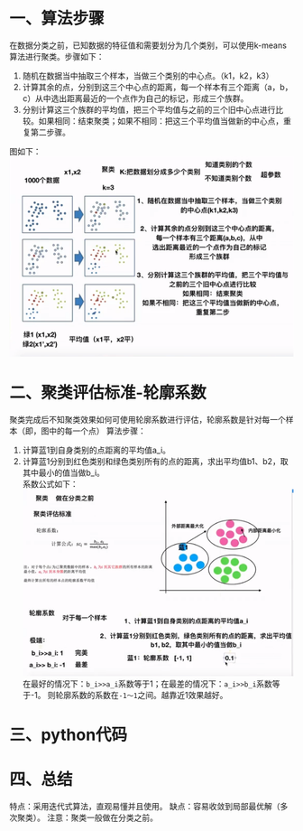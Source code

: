 # 一、算法步骤
在数据分类之前，已知数据的特征值和需要划分为几个类别，可以使用k-means算法进行聚类。步骤如下：
1. 随机在数据当中抽取三个样本，当做三个类别的中心点。（k1，k2，k3）
2. 计算其余的点，分别到这三个中心点的距离，每一个样本有三个距离（a，b，c）从中选出距离最近的一个点作为自己的标记，形成三个族群。
3. 分别计算这三个族群的平均值，把三个平均值与之前的三个旧中心点进行比较。如果相同：结束聚类；如果不相同：把这三个平均值当做新的中心点，重复第二步骤。  

图如下：  
![](./static/k-means/算法步骤.png  "算法步骤")

# 二、聚类评估标准-轮廓系数
聚类完成后不知聚类效果如何可使用轮廓系数进行评估，轮廓系数是针对每一个样本（即，图中的每一个点）
算法步骤：
1. 计算蓝1到自身类别的点距离的平均值a_i。
2. 计算蓝1分别到红色类别和绿色类别所有的点的距离，求出平均值b1、b2，取其中最小的值当做b_i。  
系数公式如下：  
![](./static/k-means/算法评判.png  "算法评判")  
在最好的情况下：`b_i>>a_i`系数等于1；在最差的情况下：`a_i>>b_i`系数等于-1。
则轮廓系数的系数在`-1～1`之间。越靠近1效果越好。
# 三、python代码



# 四、总结
特点：采用迭代式算法，直观易懂并且使用。
缺点：容易收敛到局部最优解（多次聚类）。
注意：聚类一般做在分类之前。
